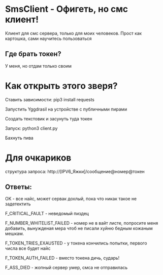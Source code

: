 # SmsClient - Офигеть, но смс клиент!
Клиент для смс сервера, только для моих человеков.
Прост как картошка, сами научитесь пользоваться
## Где брать токен?
У меня, но отдам только своим 
# Как открыть этого зверя?
Ставить зависимости:
pip3 install requests

Запустить Yggdrasil на устройстве с публичными пирами

Создать текстовик и засунуть туда токен

Запуск: python3 client.py

Бахнуть пива

# Для очкариков

структура запроса: http://[IPV6_Яжки]/сообщение@номер@токен

## Ответы:

OK - все найс, может сервак дохлый, пока что никак такое не задетектить

F_CRITICAL_FAULT - неведомый пиздец

F_NUMBER_WHITELIST_FAILED - номер не в вайт листе, попросите меня добавить, вынужденая мера чтоб не писали хуйню бедным кожаным мешкам.

F_TOKEN_TRIES_EXAUSTED - у токена кончились попытки, первого числа все будет найс

F_TOKEN_AUTH_FAILED - вместо токена дичь, сударь!

F_ASS_DIED - жопный сервер умер, смса не отправилась